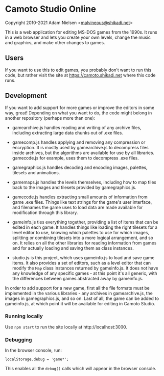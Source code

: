 # Camoto Studio Online
Copyright 2010-2021 Adam Nielsen <<malvineous@shikadi.net>>  

This is a web application for editing MS-DOS games from the 1990s.  It runs in
a web browser and lets you create your own levels, change the music and
graphics, and make other changes to games.

## Users

If you want to use this to edit games, you probably don't want to run this code,
but rather visit the site at https://camoto.shikadi.net where this code runs.

## Development

If you want to add support for more games or improve the editors in some way,
great!  Depending on what you want to do, the code might belong in another
repository (perhaps more than one):

 - gamearchive.js handles reading and writing of any archive files, including
   extracting large data chunks out of .exe files.

 - gamecomp.js handles applying and removing any compression or encryption.  It
   is mostly used by gamearchive.js to decompress files inside archives, but
   the algorithms are available for use by all libraries.  gamecode.js for
   example, uses them to decompress .exe files.

 - gamegraphics.js handles decoding and encoding images, palettes, tilesets and
   animations.

 - gamemaps.js handles the levels themselves, including how to map tiles back
   to the images and tilesets provided by gamegraphics.js.

 - gamecode.js handles extracting small amounts of information from game .exe
   files.  Things like text strings for the game's user interface, and filenames
   the game uses to load data are made available for modification through this
   library.

 - gameinfo.js ties everything together, providing a list of items that can be
   edited in each game.  It handles things like loading the right tilesets for
   a level editor to use, knowing which palettes to use for which images,
   splitting or combining tilesets into a more logical arrangement, and so on.
   It relies on all the other libraries for reading information from games and
   for actually loading and saving them as class instances.

 - studio.js is this project, which uses gameinfo.js to load and save game
   items.  It also provides a set of editors, such as a level editor that can
   modify the `Map` class instances returned by gameinfo.js.  It does not have
   any knowledge of any specific games - at this point it's all generic, with
   the differences between games abstracted away by gameinfo.js.

In order to add support for a new game, first all the file formats must be
implemented in the various libraries - any archives in gamearchive.js, the
images in gamegraphics.js, and so on.  Last of all, the game can be added to
gameinfo.js, at which point it will be available for editing in Camoto Studio.

### Running locally

Use `npm start` to run the site locally at http://localhost:3000.

### Debugging

In the browser console, run:

    localStorage.debug = 'game*';

This enables all the `debug()` calls which will appear in the browser console.
